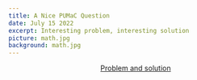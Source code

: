```yaml
---
title: A Nice PUMaC Question
date: July 15 2022
excerpt: Interesting problem, interesting solution
picture: math.jpg
background: math.jpg
---
```

<div align="center"><a href="/PUMac2007sol.pdf" target="_blank">Problem and solution</a></div>